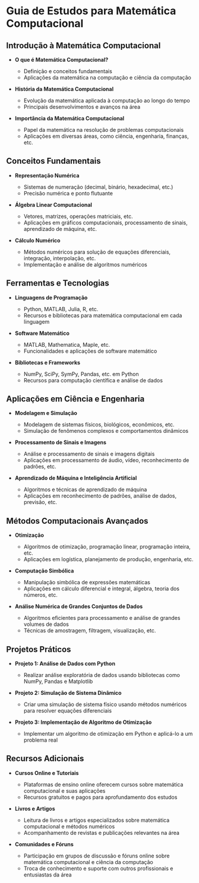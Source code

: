 # Guia de Estudos para Matemática Computacional

## Introdução à Matemática Computacional

- **O que é Matemática Computacional?**
  - Definição e conceitos fundamentais
  - Aplicações da matemática na computação e ciência da computação

- **História da Matemática Computacional**
  - Evolução da matemática aplicada à computação ao longo do tempo
  - Principais desenvolvimentos e avanços na área

- **Importância da Matemática Computacional**
  - Papel da matemática na resolução de problemas computacionais
  - Aplicações em diversas áreas, como ciência, engenharia, finanças, etc.

## Conceitos Fundamentais

- **Representação Numérica**
  - Sistemas de numeração (decimal, binário, hexadecimal, etc.)
  - Precisão numérica e ponto flutuante

- **Álgebra Linear Computacional**
  - Vetores, matrizes, operações matriciais, etc.
  - Aplicações em gráficos computacionais, processamento de sinais, aprendizado de máquina, etc.

- **Cálculo Numérico**
  - Métodos numéricos para solução de equações diferenciais, integração, interpolação, etc.
  - Implementação e análise de algoritmos numéricos

## Ferramentas e Tecnologias

- **Linguagens de Programação**
  - Python, MATLAB, Julia, R, etc.
  - Recursos e bibliotecas para matemática computacional em cada linguagem

- **Software Matemático**
  - MATLAB, Mathematica, Maple, etc.
  - Funcionalidades e aplicações de software matemático

- **Bibliotecas e Frameworks**
  - NumPy, SciPy, SymPy, Pandas, etc. em Python
  - Recursos para computação científica e análise de dados

## Aplicações em Ciência e Engenharia

- **Modelagem e Simulação**
  - Modelagem de sistemas físicos, biológicos, econômicos, etc.
  - Simulação de fenômenos complexos e comportamentos dinâmicos

- **Processamento de Sinais e Imagens**
  - Análise e processamento de sinais e imagens digitais
  - Aplicações em processamento de áudio, vídeo, reconhecimento de padrões, etc.

- **Aprendizado de Máquina e Inteligência Artificial**
  - Algoritmos e técnicas de aprendizado de máquina
  - Aplicações em reconhecimento de padrões, análise de dados, previsão, etc.

## Métodos Computacionais Avançados

- **Otimização**
  - Algoritmos de otimização, programação linear, programação inteira, etc.
  - Aplicações em logística, planejamento de produção, engenharia, etc.

- **Computação Simbólica**
  - Manipulação simbólica de expressões matemáticas
  - Aplicações em cálculo diferencial e integral, álgebra, teoria dos números, etc.

- **Análise Numérica de Grandes Conjuntos de Dados**
  - Algoritmos eficientes para processamento e análise de grandes volumes de dados
  - Técnicas de amostragem, filtragem, visualização, etc.

## Projetos Práticos

- **Projeto 1: Análise de Dados com Python**
  - Realizar análise exploratória de dados usando bibliotecas como NumPy, Pandas e Matplotlib

- **Projeto 2: Simulação de Sistema Dinâmico**
  - Criar uma simulação de sistema físico usando métodos numéricos para resolver equações diferenciais

- **Projeto 3: Implementação de Algoritmo de Otimização**
  - Implementar um algoritmo de otimização em Python e aplicá-lo a um problema real

## Recursos Adicionais

- **Cursos Online e Tutoriais**
  - Plataformas de ensino online oferecem cursos sobre matemática computacional e suas aplicações
  - Recursos gratuitos e pagos para aprofundamento dos estudos

- **Livros e Artigos**
  - Leitura de livros e artigos especializados sobre matemática computacional e métodos numéricos
  - Acompanhamento de revistas e publicações relevantes na área

- **Comunidades e Fóruns**
  - Participação em grupos de discussão e fóruns online sobre matemática computacional e ciência da computação
  - Troca de conhecimento e suporte com outros profissionais e entusiastas da área

